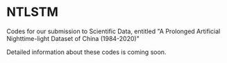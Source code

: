 # NTLSTM


Codes for our submission to Scientific Data, entitled "A Prolonged Artificial Nighttime-light Dataset of China (1984-2020)"


Detailed information about these codes is coming soon.
